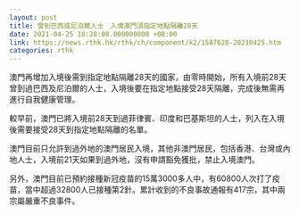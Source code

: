```yaml
---
layout: post
title: 曾到巴西或尼泊爾人士　入境澳門須指定地點隔離28天
date: 2021-04-25 18:28:08.000000000 +08:00
link: https://news.rthk.hk/rthk/ch/component/k2/1587628-20210425.htm
categories: rthk
---
```


澳門再增加入境後需到指定地點隔離28天的國家，由零時開始，所有入境前28天曾到過巴西及尼泊爾的人士，入境後要在指定地點接受28天隔離，完成後無需再進行自我健康管理。 

較早前，澳門已將入境前28天到過菲律賓、印度和巴基斯坦的人士，列入在入境後需要接受28天到指定地點隔離的名單。

澳門目前只允許到過外地的澳門居民入境，其他非澳門居民，包括香港、台灣或內地人士，入境前21天如果到過外地，沒有申請豁免獲批，禁止入境澳門。

另外，澳門目前已預約接種新冠疫苗的15萬3000多人中，有60800人次打了疫苗，當中超過32800人已接種第2針。累計收到的不良事故通報有417宗，其中兩宗屬嚴重不良事件。
